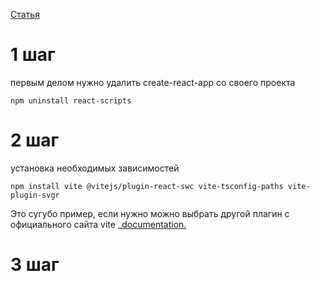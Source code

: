 [Статья](https://dev.to/henriquejensen/migrating-from-create-react-app-to-vite-a-quick-and-easy-guide-5e72)
# 1 шаг
первым делом нужно удалить  create-react-app со своего проекта
~~~ terminal
npm uninstall react-scripts
~~~
# 2 шаг
установка необходимых зависимостей 
~~~ terminal
npm install vite @vitejs/plugin-react-swc vite-tsconfig-paths vite-plugin-svgr
~~~
Это сугубо пример, если нужно можно выбрать другой плагин с официального сайта vite _[documentation.](https://main.vitejs.dev/plugins/)
# 3 шаг
